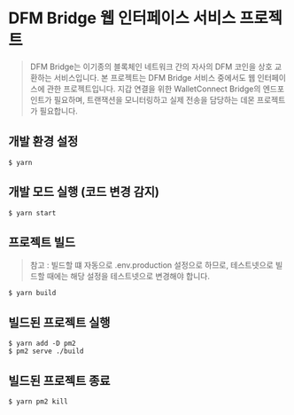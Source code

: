 # DFM Bridge 웹 인터페이스 서비스 프로젝트
> DFM Bridge는 이기종의 블록체인 네트워크 간의 자사의 DFM 코인을 상호 교환하는 서비스입니다.
> 본 프로젝트는 DFM Bridge 서비스 중에서도 웹 인터페이스에 관한 프로젝트입니다.
> 지갑 연결을 위한 WalletConnect Bridge의 엔드포인트가 필요하며, 트랜잭션을 모니터링하고 실제 전송을 담당하는 데몬 프로젝트가 필요합니다. 

## 개발 환경 설정
```shell
$ yarn
```

## 개발 모드 실행 (코드 변경 감지)
```shell
$ yarn start
```

## 프로젝트 빌드
> 참고 : 빌드할 떄 자동으로 .env.production 설정으로 하므로, 테스트넷으로 빌드할 때에는 해당 설정을 테스트넷으로 변경해야 합니다. 
```shell
$ yarn build
```

## 빌드된 프로젝트 실행
```shell
$ yarn add -D pm2
$ pm2 serve ./build
```

## 빌드된 프로젝트 종료
```shell
$ yarn pm2 kill
```
